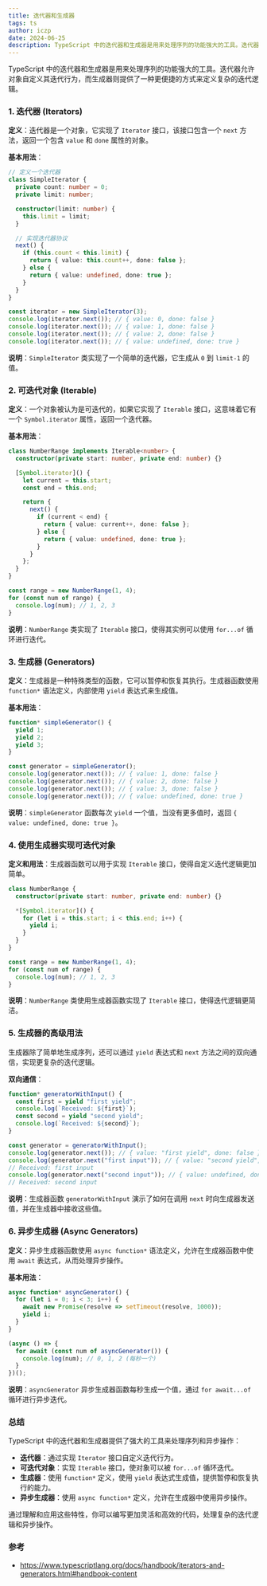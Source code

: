```yaml
---
title: 迭代器和生成器
tags: ts
author: iczp
date: 2024-06-25
description: TypeScript 中的迭代器和生成器是用来处理序列的功能强大的工具。迭代器允许对象自定义其迭代行为，而生成器则提供了一种更便捷的方式来定义复杂的迭代逻辑。
---
```


TypeScript 中的迭代器和生成器是用来处理序列的功能强大的工具。迭代器允许对象自定义其迭代行为，而生成器则提供了一种更便捷的方式来定义复杂的迭代逻辑。

### 1. 迭代器 (Iterators)

**定义**：迭代器是一个对象，它实现了 `Iterator` 接口，该接口包含一个 `next` 方法，返回一个包含 `value` 和 `done` 属性的对象。

**基本用法**：

```typescript
// 定义一个迭代器
class SimpleIterator {
  private count: number = 0;
  private limit: number;

  constructor(limit: number) {
    this.limit = limit;
  }

  // 实现迭代器协议
  next() {
    if (this.count < this.limit) {
      return { value: this.count++, done: false };
    } else {
      return { value: undefined, done: true };
    }
  }
}

const iterator = new SimpleIterator(3);
console.log(iterator.next()); // { value: 0, done: false }
console.log(iterator.next()); // { value: 1, done: false }
console.log(iterator.next()); // { value: 2, done: false }
console.log(iterator.next()); // { value: undefined, done: true }
```

**说明**：`SimpleIterator` 类实现了一个简单的迭代器，它生成从 `0` 到 `limit-1` 的值。

### 2. 可迭代对象 (Iterable)

**定义**：一个对象被认为是可迭代的，如果它实现了 `Iterable` 接口，这意味着它有一个 `Symbol.iterator` 属性，返回一个迭代器。

**基本用法**：

```typescript
class NumberRange implements Iterable<number> {
  constructor(private start: number, private end: number) {}

  [Symbol.iterator]() {
    let current = this.start;
    const end = this.end;

    return {
      next() {
        if (current < end) {
          return { value: current++, done: false };
        } else {
          return { value: undefined, done: true };
        }
      }
    };
  }
}

const range = new NumberRange(1, 4);
for (const num of range) {
  console.log(num); // 1, 2, 3
}
```

**说明**：`NumberRange` 类实现了 `Iterable` 接口，使得其实例可以使用 `for...of` 循环进行迭代。

### 3. 生成器 (Generators)

**定义**：生成器是一种特殊类型的函数，它可以暂停和恢复其执行。生成器函数使用 `function*` 语法定义，内部使用 `yield` 表达式来生成值。

**基本用法**：

```typescript
function* simpleGenerator() {
  yield 1;
  yield 2;
  yield 3;
}

const generator = simpleGenerator();
console.log(generator.next()); // { value: 1, done: false }
console.log(generator.next()); // { value: 2, done: false }
console.log(generator.next()); // { value: 3, done: false }
console.log(generator.next()); // { value: undefined, done: true }
```

**说明**：`simpleGenerator` 函数每次 `yield` 一个值，当没有更多值时，返回 `{ value: undefined, done: true }`。

### 4. 使用生成器实现可迭代对象

**定义和用法**：生成器函数可以用于实现 `Iterable` 接口，使得自定义迭代逻辑更加简单。

```typescript
class NumberRange {
  constructor(private start: number, private end: number) {}

  *[Symbol.iterator]() {
    for (let i = this.start; i < this.end; i++) {
      yield i;
    }
  }
}

const range = new NumberRange(1, 4);
for (const num of range) {
  console.log(num); // 1, 2, 3
}
```

**说明**：`NumberRange` 类使用生成器函数实现了 `Iterable` 接口，使得迭代逻辑更简洁。

### 5. 生成器的高级用法

生成器除了简单地生成序列，还可以通过 `yield` 表达式和 `next` 方法之间的双向通信，实现更复杂的迭代逻辑。

**双向通信**：

```typescript
function* generatorWithInput() {
  const first = yield "first yield";
  console.log(`Received: ${first}`);
  const second = yield "second yield";
  console.log(`Received: ${second}`);
}

const generator = generatorWithInput();
console.log(generator.next()); // { value: "first yield", done: false }
console.log(generator.next("first input")); // { value: "second yield", done: false }
// Received: first input
console.log(generator.next("second input")); // { value: undefined, done: true }
// Received: second input
```

**说明**：生成器函数 `generatorWithInput` 演示了如何在调用 `next` 时向生成器发送值，并在生成器中接收这些值。

### 6. 异步生成器 (Async Generators)

**定义**：异步生成器函数使用 `async function*` 语法定义，允许在生成器函数中使用 `await` 表达式，从而处理异步操作。

**基本用法**：

```typescript
async function* asyncGenerator() {
  for (let i = 0; i < 3; i++) {
    await new Promise(resolve => setTimeout(resolve, 1000));
    yield i;
  }
}

(async () => {
  for await (const num of asyncGenerator()) {
    console.log(num); // 0, 1, 2 (每秒一个)
  }
})();
```

**说明**：`asyncGenerator` 异步生成器函数每秒生成一个值，通过 `for await...of` 循环进行异步迭代。

### 总结

TypeScript 中的迭代器和生成器提供了强大的工具来处理序列和异步操作：

- **迭代器**：通过实现 `Iterator` 接口自定义迭代行为。
- **可迭代对象**：实现 `Iterable` 接口，使对象可以被 `for...of` 循环迭代。
- **生成器**：使用 `function*` 定义，使用 `yield` 表达式生成值，提供暂停和恢复执行的能力。
- **异步生成器**：使用 `async function*` 定义，允许在生成器中使用异步操作。

通过理解和应用这些特性，你可以编写更加灵活和高效的代码，处理复杂的迭代逻辑和异步操作。

### 参考

- https://www.typescriptlang.org/docs/handbook/iterators-and-generators.html#handbook-content
